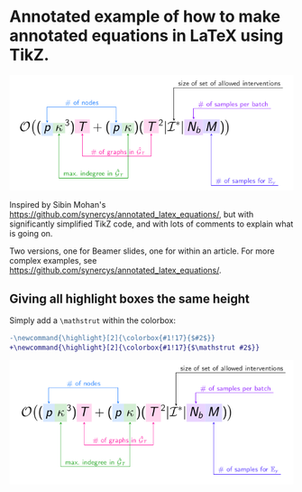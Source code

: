 # Annotated example of how to make annotated equations in LaTeX using TikZ.

![output of annotated equation](example_annotation.png)

Inspired by Sibin Mohan's https://github.com/synercys/annotated_latex_equations/, but with significantly simplified TikZ code, and with lots of comments to explain what is going on.

Two versions, one for Beamer slides, one for within an article. For more complex examples, see https://github.com/synercys/annotated_latex_equations/.

## Giving all highlight boxes the same height

Simply add a `\mathstrut` within the colorbox:
```diff
-\newcommand{\highlight}[2]{\colorbox{#1!17}{$#2$}}
+\newcommand{\highlight}[2]{\colorbox{#1!17}{$\mathstrut #2$}}
```

![output of annotated equation with equal-height highlights](example_annotation_equal_height.png)
